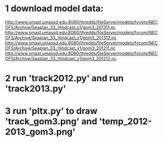 # 1 download model data:
   http://www.smast.umassd.edu:8080/thredds/fileServer/models/fvcom/NECOFS/Archive/Seaplan_33_Hindcast_v1/gom3_201311.nc
   http://www.smast.umassd.edu:8080/thredds/fileServer/models/fvcom/NECOFS/Archive/Seaplan_33_Hindcast_v1/gom3_201312.nc
   http://www.smast.umassd.edu:8080/thredds/fileServer/models/fvcom/NECOFS/Archive/Seaplan_33_Hindcast_v1/gom3_201211.nc
   http://www.smast.umassd.edu:8080/thredds/fileServer/models/fvcom/NECOFS/Archive/Seaplan_33_Hindcast_v1/gom3_201212.nc
# 2 run 'track2012.py' and run 'track2013.py'
# 3 run 'pltx.py' to draw 'track_gom3.png' and 'temp_2012-2013_gom3.png'
